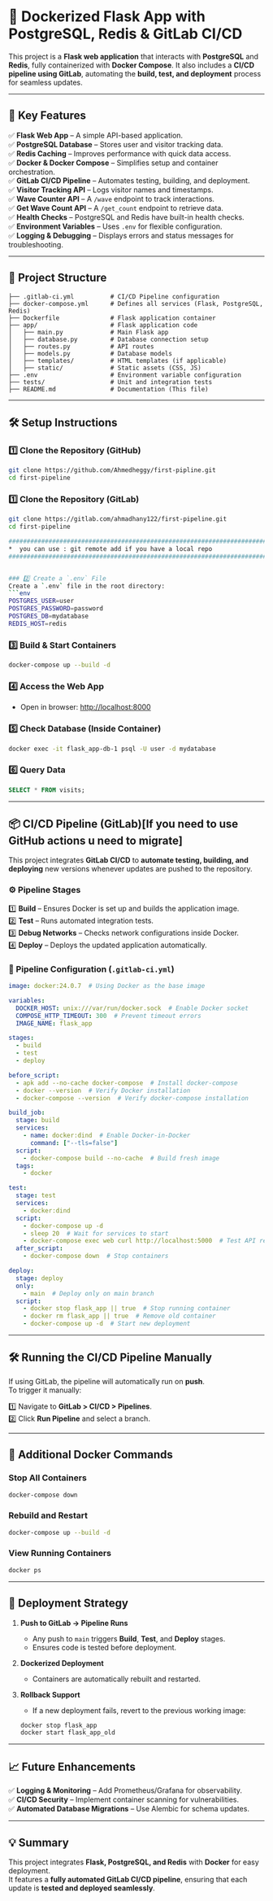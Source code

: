 # 🚀 Dockerized Flask App with PostgreSQL, Redis & GitLab CI/CD

This project is a **Flask web application** that interacts with **PostgreSQL** and **Redis**, fully containerized with **Docker Compose**. It also includes a **CI/CD pipeline using GitLab**, automating the **build, test, and deployment** process for seamless updates.

---

## 🔹 Key Features

✅ **Flask Web App** – A simple API-based application.  
✅ **PostgreSQL Database** – Stores user and visitor tracking data.  
✅ **Redis Caching** – Improves performance with quick data access.  
✅ **Docker & Docker Compose** – Simplifies setup and container orchestration.  
✅ **GitLab CI/CD Pipeline** – Automates testing, building, and deployment.  
✅ **Visitor Tracking API** – Logs visitor names and timestamps.  
✅ **Wave Counter API** – A `/wave` endpoint to track interactions.  
✅ **Get Wave Count API** – A `/get_count` endpoint to retrieve data.  
✅ **Health Checks** – PostgreSQL and Redis have built-in health checks.  
✅ **Environment Variables** – Uses `.env` for flexible configuration.  
✅ **Logging & Debugging** – Displays errors and status messages for troubleshooting.  

---

## 📌 Project Structure

```
├── .gitlab-ci.yml          # CI/CD Pipeline configuration  
├── docker-compose.yml      # Defines all services (Flask, PostgreSQL, Redis)  
├── Dockerfile              # Flask application container  
├── app/                    # Flask application code  
│   ├── main.py             # Main Flask app  
│   ├── database.py         # Database connection setup  
│   ├── routes.py           # API routes  
│   ├── models.py           # Database models  
│   ├── templates/          # HTML templates (if applicable)  
│   ├── static/             # Static assets (CSS, JS)  
├── .env                    # Environment variable configuration  
├── tests/                  # Unit and integration tests  
├── README.md               # Documentation (This file)  
```

---

## 🛠️ Setup Instructions

### 1️⃣ Clone the Repository (GitHub)
```bash
git clone https://github.com/Ahmedheggy/first-pipline.git
cd first-pipeline
```

### 1️⃣ Clone the Repository (GitLab)
```bash
git clone https://gitlab.com/ahmadhany122/first-pipeline.git
cd first-pipeline

###################################################################################################
*  you can use : git remote add if you have a local repo
####################################################################################################


### 2️⃣ Create a `.env` File
Create a `.env` file in the root directory:
```env
POSTGRES_USER=user
POSTGRES_PASSWORD=password
POSTGRES_DB=mydatabase
REDIS_HOST=redis
```

### 3️⃣ Build & Start Containers
```bash
docker-compose up --build -d
```

### 4️⃣ Access the Web App
- Open in browser: [http://localhost:8000](http://localhost:8000)

### 5️⃣ Check Database (Inside Container)
```bash
docker exec -it flask_app-db-1 psql -U user -d mydatabase
```

### 6️⃣ Query Data
```sql
SELECT * FROM visits;
```

---

## 📦 CI/CD Pipeline (GitLab)[If you need to use GitHub actions u need to migrate]

This project integrates **GitLab CI/CD** to **automate testing, building, and deploying** new versions whenever updates are pushed to the repository.

### ⚙️ Pipeline Stages

1️⃣ **Build** – Ensures Docker is set up and builds the application image.  
2️⃣ **Test** – Runs automated integration tests.  
3️⃣ **Debug Networks** – Checks network configurations inside Docker.  
4️⃣ **Deploy** – Deploys the updated application automatically.  

### 📜 Pipeline Configuration (`.gitlab-ci.yml`)

```yaml
image: docker:24.0.7  # Using Docker as the base image

variables:
  DOCKER_HOST: unix:///var/run/docker.sock  # Enable Docker socket
  COMPOSE_HTTP_TIMEOUT: 300  # Prevent timeout errors
  IMAGE_NAME: flask_app

stages:
  - build
  - test
  - deploy

before_script:
  - apk add --no-cache docker-compose  # Install docker-compose
  - docker --version  # Verify Docker installation
  - docker-compose --version  # Verify docker-compose installation

build_job:
  stage: build
  services:
    - name: docker:dind  # Enable Docker-in-Docker
      command: ["--tls=false"]
  script:
    - docker-compose build --no-cache  # Build fresh image
  tags:
    - docker

test:
  stage: test
  services:
    - docker:dind
  script:
    - docker-compose up -d
    - sleep 20  # Wait for services to start
    - docker-compose exec web curl http://localhost:5000  # Test API response
  after_script:
    - docker-compose down  # Stop containers

deploy:
  stage: deploy
  only:
    - main  # Deploy only on main branch
  script:
    - docker stop flask_app || true  # Stop running container
    - docker rm flask_app || true  # Remove old container
    - docker-compose up -d  # Start new deployment
```

---

## 🛠️ Running the CI/CD Pipeline Manually

If using GitLab, the pipeline will automatically run on **push**.  
To trigger it manually:

1️⃣ Navigate to **GitLab > CI/CD > Pipelines**.  
2️⃣ Click **Run Pipeline** and select a branch.  

---

## 📌 Additional Docker Commands

### Stop All Containers
```bash
docker-compose down
```

### Rebuild and Restart
```bash
docker-compose up --build -d
```

### View Running Containers
```bash
docker ps
```

---

## 🚀 Deployment Strategy

1. **Push to GitLab → Pipeline Runs**  
   - Any push to `main` triggers **Build**, **Test**, and **Deploy** stages.  
   - Ensures code is tested before deployment.  

2. **Dockerized Deployment**  
   - Containers are automatically rebuilt and restarted.  

3. **Rollback Support**  
   - If a new deployment fails, revert to the previous working image:  
   ```bash
   docker stop flask_app
   docker start flask_app_old
   ```

---

## 📈 Future Enhancements

✅ **Logging & Monitoring** – Add Prometheus/Grafana for observability.  
✅ **CI/CD Security** – Implement container scanning for vulnerabilities.  
✅ **Automated Database Migrations** – Use Alembic for schema updates.  

---

## 💡 Summary

This project integrates **Flask, PostgreSQL, and Redis** with **Docker** for easy deployment.  
It features a **fully automated GitLab CI/CD pipeline**, ensuring that each update is **tested and deployed seamlessly**.  

